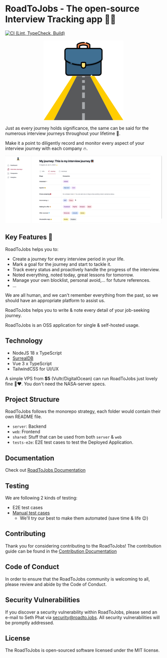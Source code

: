 # RoadToJobs - The open-source Interview Tracking app 👀📝

[![CI (Lint, TypeCheck, Build)](https://github.com/roadtojobs/roadtojobs/actions/workflows/ci.yml/badge.svg)](https://github.com/roadtojobs/roadtojobs/actions/workflows/ci.yml)

<p align="center">
    <img src="https://raw.githubusercontent.com/roadtojobs/roadtojobs/main/web/src/assets/images/logo.png" />
</p>

Just as every journey holds significance, the same can be said for the numerous interview journeys throughout your lifetime 🌊.

Make it a point to diligently record and monitor every aspect of your interview journey with each company 🔥.

![RoadToJob's Journey Management](./.github/imgs/demo.gif)

## Key Features 🚀

RoadToJobs helps you to:

- Create a journey for every interview period in your life.
- Mark a goal for the journey and start to tackle it.
- Track every status and proactively handle the progress of the interview.
- Noted everything, noted today, great lessons for tomorrow.
- Manage your own blocklist, personal avoid,... for future references.
- ...

We are all human, and we can't remember everything from the past, so we should have an appropriate platform to assist us.

RoadToJobs helps you to write & note every detail of your job-seeking journey.

RoadToJobs is an OSS application for single & self-hosted usage. 

## Technology
- NodeJS 18 x TypeScript
- [SurrealDB](https://surrealdb.com/)
- Vue 3 x TypeScript
- TailwindCSS for UI/UX

A simple VPS from **$5** (Vultr/DigitalOcean) can run RoadToJobs just lovely fine 🥹❤️. 
You don't need the NASA-server specs.

## Project Structure
RoadToJobs follows the monorepo strategy, each folder would contain their own README file.

- `server`: Backend
- `web`: Frontend
- `shared`: Stuff that can be used from both `server` & `web`
- `tests-e2e`: E2E test cases to test the Deployed Application.

## Documentation

Check out [RoadToJobs Documentation](https://docs.roadto.jobs)

## Testing

We are following 2 kinds of testing:

- E2E test cases
- [Manual test cases](https://docs.google.com/spreadsheets/d/1-7WR0pX-1RL8smjf7smPmHRPCdwjq6R0tqWQWfvxzsg/edit?usp=sharing)
    - We'll try our best to make them automated (save time & life 😉)

## Contributing
Thank you for considering contributing to the RoadToJobs! 
The contribution guide can be found in the [Contribution Documentation](https://docs.roadto.jobs/contributions)

## Code of Conduct
In order to ensure that the RoadToJobs community is welcoming to all, please review and abide by the Code of Conduct.

## Security Vulnerabilities
If you discover a security vulnerability within RoadToJobs, please send an e-mail to Seth Phat via [security@roadto.jobs](security@roadto.jobs). 
All security vulnerabilities will be promptly addressed.

## License
The RoadToJobs is open-sourced software licensed under the MIT license.
